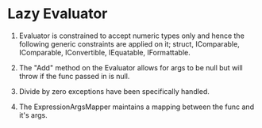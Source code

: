 # Lazy Evaluator
1. Evaluator is constrained to accept numeric types only and hence the following generic constraints are applied on it;
   struct, IComparable, IComparable<T>, IConvertible, IEquatable<T>, IFormattable.
   
2. The "Add" method on the Evaluator allows for args to be null but will throw if the func passed in is null.

3. Divide by zero exceptions have been specifically handled.

4. The ExpressionArgsMapper maintains a mapping between the func and it's args.